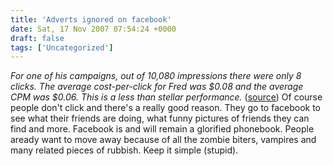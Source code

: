 ```yaml
---
title: 'Adverts ignored on facebook'
date: Sat, 17 Nov 2007 07:54:24 +0000
draft: false
tags: ['Uncategorized']
---
```


_For one of his campaigns, out of 10,080 impressions there were only 8 clicks. The average cost-per-click for Fred was $0.08 and the average CPM was $0.06. This is a less than stellar performance._ ([source](http://www.allfacebook.com/2007/11/is-facebook-advertising-effective/)) Of course people don't click and there's a really good reason. They go to facebook to see what their friends are doing, what funny pictures of friends they can find and more. Facebook is and will remain a glorified phonebook. People aready want to move away because of all the zombie biters, vampires and many related pieces of rubbish. Keep it simple (stupid).
